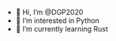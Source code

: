 - 👋 Hi, I’m @DGP2020
- 👀 I’m interested in Python
- 🌱 I’m currently learning Rust

<!---
DGP2020/DGP2020 is a ✨ special ✨ repository because its `README.md` (this file) appears on your GitHub profile.
You can click the Preview link to take a look at your changes.
--->
